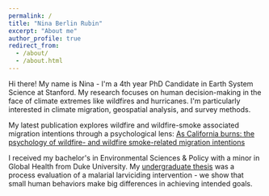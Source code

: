 ```yaml
---
permalink: /
title: "Nina Berlin Rubin"
excerpt: "About me"
author_profile: true
redirect_from: 
  - /about/
  - /about.html
---
```


Hi there! My name is Nina - I'm a 4th year PhD Candidate in Earth System Science at Stanford. My research focuses on human decision-making in the face of climate extremes like wildfires and hurricanes. I'm particularly interested in climate migration, geospatial analysis, and survey methods. 

My latest publication explores wildfire and wildfire-smoke associated migration intentions through a psychological lens: [As California burns: the psychology of wildfire- and wildfire smoke-related migration intentions](https://link.springer.com/article/10.1007/s11111-022-00409-w)

I received my bachelor's in Environmental Sciences & Policy with a minor in Global Health from Duke University. My [undergraduate thesis](https://www.mdpi.com/1660-4601/17/19/7309) was a process evaluation of a malarial larviciding intervention - we show that small human behaviors make big differences in achieving intended goals. 
